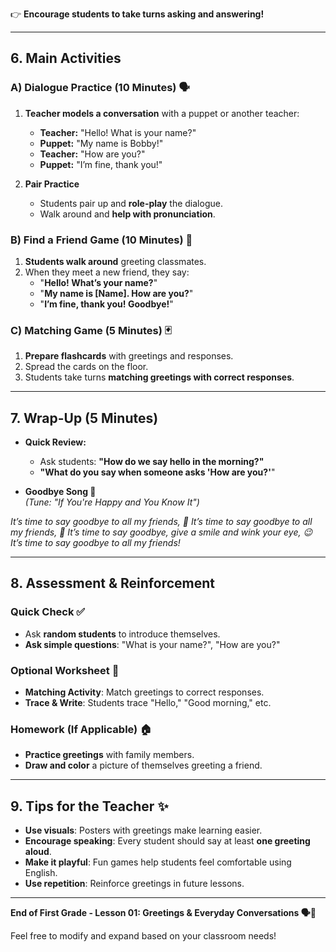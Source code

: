 👉 **Encourage students to take turns asking and answering!**  

---

## 6. Main Activities  

### A) Dialogue Practice (10 Minutes) 🗣️  
1. **Teacher models a conversation** with a puppet or another teacher:  
   - **Teacher:** "Hello! What is your name?"  
   - **Puppet:** "My name is Bobby!"  
   - **Teacher:** "How are you?"  
   - **Puppet:** "I’m fine, thank you!"  

2. **Pair Practice**  
   - Students pair up and **role-play** the dialogue.  
   - Walk around and **help with pronunciation**.  

### B) Find a Friend Game (10 Minutes) 👫  
1. **Students walk around** greeting classmates.  
2. When they meet a new friend, they say:  
   - "**Hello! What’s your name?**"  
   - "**My name is [Name]. How are you?**"  
   - "**I’m fine, thank you! Goodbye!**"  

### C) Matching Game (5 Minutes) 🃏  
1. **Prepare flashcards** with greetings and responses.  
2. Spread the cards on the floor.  
3. Students take turns **matching greetings with correct responses**.  

---

## 7. Wrap-Up (5 Minutes)  
- **Quick Review:**  
  - Ask students: **"How do we say hello in the morning?"**  
  - **"What do you say when someone asks 'How are you?'**"  

- **Goodbye Song 🎵**  
_(Tune: "If You're Happy and You Know It")_  

*It’s time to say goodbye to all my friends, 👋
It’s time to say goodbye to all my friends, 👋
It’s time to say goodbye, give a smile and wink your eye, 😉
It’s time to say goodbye to all my friends!*


---

## 8. Assessment & Reinforcement  

### Quick Check ✅  
- Ask **random students** to introduce themselves.  
- **Ask simple questions**: "What is your name?", "How are you?"  

### Optional Worksheet 📄  
- **Matching Activity**: Match greetings to correct responses.  
- **Trace & Write**: Students trace "Hello," "Good morning," etc.  

### Homework (If Applicable) 🏠  
- **Practice greetings** with family members.  
- **Draw and color** a picture of themselves greeting a friend.  

---

## 9. Tips for the Teacher ✨  
- **Use visuals**: Posters with greetings make learning easier.  
- **Encourage speaking**: Every student should say at least **one greeting aloud**.  
- **Make it playful**: Fun games help students feel comfortable using English.  
- **Use repetition**: Reinforce greetings in future lessons.  

---

**End of First Grade - Lesson 01: Greetings & Everyday Conversations 🗣️👋**  

Feel free to modify and expand based on your classroom needs!  
